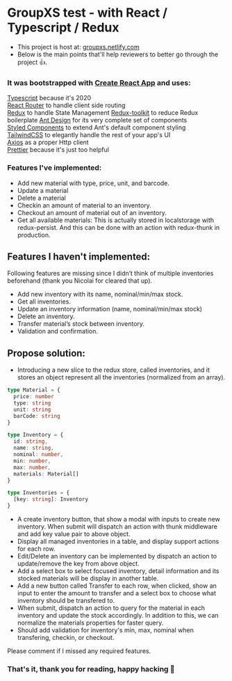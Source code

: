 # GroupXS test - with React / Typescript / Redux

- This project is host at: [groupxs.netlify.com](groupxs.netlify.com)
- Below is the main points that'll help reviewers to better go through the project 👍.

### It was bootstrapped with [Create React App](https://github.com/facebook/create-react-app) and uses:

[Typescript](https://github.com/microsoft/TypeScript) because it's 2020  
[React Router](https://github.com/ReactTraining/react-router) to handle client side routing  
[Redux](https://github.com/reduxjs/react-redux) to handle State Management
[Redux-toolkit](https://redux-toolkit.js.org/) to reduce Redux boilerplate
[Ant Design](https://github.com/ant-design/ant-design) for its very complete set of components  
[Styled Components](https://github.com/styled-components/styled-components) to extend Ant's default component styling  
[TailwindCSS](https://github.com/tailwindcss/tailwindcss) to elegantly handle the rest of your app's UI  
[Axios](https://github.com/axios/axios) as a proper Http client  
[Prettier](https://github.com/prettier/prettier) because it's just too helpful

### Features I've implemented:

- Add new material with type, price, unit, and barcode.
- Update a material
- Delete a material
- Checkin an amount of material to an inventory.
- Checkout an amount of material out of an inventory.
- Get all available materials: This is actually stored in localstorage with redux-persist. And this can be done with an action with redux-thunk in production.

## Features I haven't implemented:
Following features are missing since I didn’t think of multiple inventories beforehand (thank you Nicolai for cleared that up).

- Add new inventory with its name, nominal/min/max stock.
- Get all inventories.
- Update an inventory information (name, nominal/min/max stock)
- Delete an inventory.
- Transfer material’s stock between inventory.
- Validation and confirmation.

## Propose solution:
- Introducing a new slice to the redux store, called inventories, and it stores an object represent all the inventories (normalized from an array).
```typescript
type Material = {
  price: number
  type: string
  unit: string
  barCode: string
}

type Inventory = {
  id: string,
  name: string,
  nominal: number,
  min: number,
  max: number,
  materials: Material[]
}

type Inventories = {
  [key: string]: Inventory
}
```
- A create inventory button, that show a modal with inputs to create new inventory. When submit will dispatch an action with thunk middleware and add key value pair to above object.
- Display all managed inventories in a table, and display support actions for each row.
- Edit/Delete an inventory can be implemented by dispatch an action to update/remove the key from above object.
- Add a select box to select focused inventory, detail information and its stocked materials will be display in another table.
- Add a new button called Transfer to each row, when clicked, show an input to enter the amount to transfer and a select box to choose what inventory should be transfered to.
- When submit, dispatch an action to query for the material in each inventory and update the stock accordingly. In addition to this, we can normalize the materials properties for faster query.
- Should add validation for inventory's min, max, nominal when transfering, checkin, or checkout.

Please comment if I missed any required features.

### That's it, thank you for reading, happy hacking 🎉

